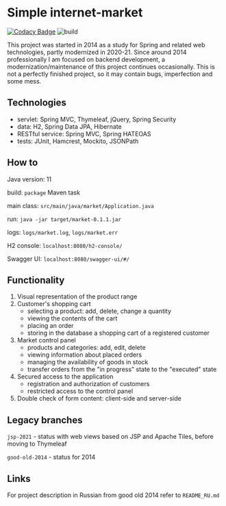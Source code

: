 <h1>Simple internet-market</h1>

[![Codacy Badge](https://api.codacy.com/project/badge/Grade/8c0bd51bdba44e04bd2cbbfd7f643e9f)](https://www.codacy.com/manual/aleksey-lukyanets/market?utm_source=github.com&amp;utm_medium=referral&amp;utm_content=aleksey-lukyanets/market&amp;utm_campaign=Badge_Grade)
![build](https://github.com/aleksey-lukyanets/market/workflows/build/badge.svg)

This project was started in 2014 as a study for Spring and related web technologies,
partly modernized in 2020-21. Since around 2014 professionally I am focused on backend development,
a modernization/maintenance of this project continues occasionally.
This is not a perfectly finished project, so it may contain bugs, imperfection and some mess.

<h2>Technologies</h2>

<ul class="discharged">
    <li>servlet: Spring MVC, Thymeleaf, jQuery, Spring Security</li>
    <li>data: H2, Spring Data JPA, Hibernate</li>
    <li>RESTful service: Spring MVC, Spring HATEOAS</li>
    <li>tests: JUnit, Hamcrest, Mockito, JSONPath</li>
</ul>

<h2>How to</h2>

<p>Java version: 11
<p>build: <code>package</code> Maven task
<p>main class: <code>src/main/java/market/Application.java</code>
<p>run: <code>java -jar target/market-0.1.1.jar</code>
<p>logs: <code>logs/market.log</code>, <code>logs/market.err</code>
<p>H2 console: <code>localhost:8080/h2-console/</code>
<p>Swagger UI: <code>localhost:8080/swagger-ui/#/</code>

<h2>Functionality</h2>

<ol class="discharged">
    <li>Visual representation of the product range</li>
    <li>Customer's shopping cart
        <ul>
            <li>selecting a product: add, delete, change a quantity</li>
            <li>viewing the contents of the cart</li>
            <li>placing an order</li>
            <li>storing in the database a shopping cart of a registered customer</li>
        </ul>
    </li>
    <li>Market control panel
        <ul>
            <li>products and categories: add, edit, delete</li>
            <li>viewing information about placed orders</li>
            <li>managing the availability of goods in stock</li>
            <li>transfer orders from the "in progress" state to the "executed" state</li>
        </ul>        
    </li>
    <li>Secured access to the application
        <ul>
            <li>registration and authorization of customers</li>
            <li>restricted access to the control panel</li>
        </ul>
    </li>
    <li>Double check of form content: client-side and server-side</li>
</ol>

<h2>Legacy branches</h2>

<p><code>jsp-2021</code> - status with web views based on JSP and Apache Tiles, before moving to Thymeleaf
<p><code>good-old-2014</code> - status for 2014

<h2>Links</h2>

For project description in Russian from good old 2014 refer to <code>README_RU.md</code>